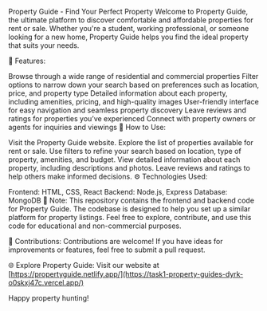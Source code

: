 Property Guide - Find Your Perfect Property
Welcome to Property Guide, the ultimate platform to discover comfortable and affordable properties for rent or sale. Whether you're a student, working professional, or someone looking for a new home, Property Guide helps you find the ideal property that suits your needs.

🏡 Features:

Browse through a wide range of residential and commercial properties
Filter options to narrow down your search based on preferences such as location, price, and property type
Detailed information about each property, including amenities, pricing, and high-quality images
User-friendly interface for easy navigation and seamless property discovery
Leave reviews and ratings for properties you’ve experienced
Connect with property owners or agents for inquiries and viewings
🚀 How to Use:

Visit the Property Guide website.
Explore the list of properties available for rent or sale.
Use filters to refine your search based on location, type of property, amenities, and budget.
View detailed information about each property, including descriptions and photos.
Leave reviews and ratings to help others make informed decisions.
⚙️ Technologies Used:

Frontend: HTML, CSS, React
Backend: Node.js, Express
Database: MongoDB
📌 Note: This repository contains the frontend and backend code for Property Guide. The codebase is designed to help you set up a similar platform for property listings. Feel free to explore, contribute, and use this code for educational and non-commercial purposes.

🤝 Contributions: Contributions are welcome! If you have ideas for improvements or features, feel free to submit a pull request.

🌐 Explore Property Guide: Visit our website at [https://propertyguide.netlify.app/](https://task1-property-guides-dyrk-o0skxj47c.vercel.app/)

Happy property hunting!


